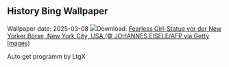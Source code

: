 ## History Bing Wallpaper
Wallpaper date: 2025-03-08
![](https://www.bing.com/th?id=OHR.FearlessWomen_DE-DE2789139190_UHD.jpg&w=1000)Download: [Fearless Girl-Statue vor der New Yorker Börse, New York City, USA (© JOHANNES EISELE/AFP via Getty Images)](https://www.bing.com/th?id=OHR.FearlessWomen_DE-DE2789139190_UHD.jpg)

Auto get programm by LtgX
